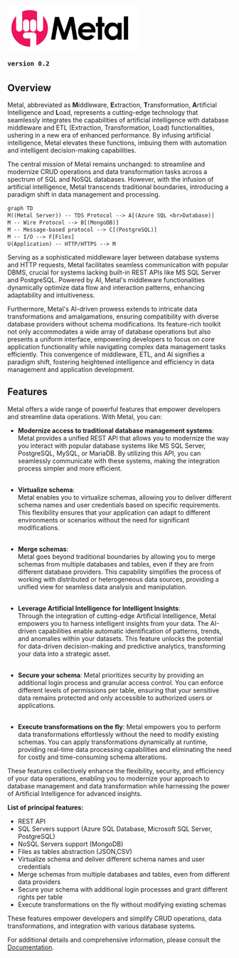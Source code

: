 
# <img src="metal-logo.png" style="height: 100px;"/><br><span style="font-size: 0.6em"> `version 0.2`</span>

## Overview

Metal, abbreviated as **M**iddleware, **E**xtraction, **T**ransformation, **A**rtificial Intelligence and **L**oad, represents a cutting-edge technology that seamlessly integrates the capabilities of artificial intelligence with database middleware and ETL (Extraction, Transformation, Load) functionalities, ushering in a new era of enhanced performance. By infusing artificial intelligence, Metal elevates these functions, imbuing them with automation and intelligent decision-making capabilities.

The central mission of Metal remains unchanged: to streamline and modernize CRUD operations and data transformation tasks across a spectrum of SQL and NoSQL databases. However, with the infusion of artificial intelligence, Metal transcends traditional boundaries, introducing a paradigm shift in data management and processing.

```mermaid
graph TD
M((Metal Server)) -- TDS Protocol --> A[(Azure SQL <br>Database)]
M -- Wire Protocol --> B[(MongoDB)]
M -- Message-based protocol --> C[(PostgreSQL)]
M -- I/O --> F[Files]
U(Application) -- HTTP/HTTPS --> M
```

Serving as a sophisticated middleware layer between database systems and HTTP requests, Metal facilitates seamless communication with popular DBMS, crucial for systems lacking built-in REST APIs like MS SQL Server and PostgreSQL. Powered by AI, Metal's middleware functionalities dynamically optimize data flow and interaction patterns, enhancing adaptability and intuitiveness.

Furthermore, Metal's AI-driven prowess extends to intricate data transformations and amalgamations, ensuring compatibility with diverse database providers without schema modifications. Its feature-rich toolkit not only accommodates a wide array of database operations but also presents a uniform interface, empowering developers to focus on core application functionality while navigating complex data management tasks efficiently. This convergence of middleware, ETL, and AI signifies a paradigm shift, fostering heightened intelligence and efficiency in data management and application development.


## Features

Metal offers a wide range of powerful features that empower developers and streamline data operations. With Metal, you can:

- **Modernize access to traditional database management systems**: <br/>Metal provides a unified REST API that allows you to modernize the way you interact with popular database systems like MS SQL Server, PostgreSQL, MySQL, or MariaDB. By utilizing this API, you can seamlessly communicate with these systems, making the integration process simpler and more efficient.<br/><br/>

- **Virtualize schema**: <br/>Metal enables you to virtualize schemas, allowing you to deliver different schema names and user credentials based on specific requirements. This flexibility ensures that your application can adapt to different environments or scenarios without the need for significant modifications.<br/><br/>

- **Merge schemas**: <br/>Metal goes beyond traditional boundaries by allowing you to merge schemas from multiple databases and tables, even if they are from different database providers. This capability simplifies the process of working with distributed or heterogeneous data sources, providing a unified view for seamless data analysis and manipulation.<br/><br/>

- **Leverage Artificial Intelligence for Intelligent Insights**: <br/>Through the integration of cutting-edge Artificial Intelligence, Metal empowers you to harness intelligent insights from your data. The AI-driven capabilities enable automatic identification of patterns, trends, and anomalies within your datasets. This feature unlocks the potential for data-driven decision-making and predictive analytics, transforming your data into a strategic asset.<br/><br/>

- **Secure your schema**: Metal prioritizes security by providing an additional login process and granular access control. You can enforce different levels of permissions per table, ensuring that your sensitive data remains protected and only accessible to authorized users or applications.<br/><br/>

- **Execute transformations on the fly**: Metal empowers you to perform data transformations effortlessly without the need to modify existing schemas. You can apply transformations dynamically at runtime, providing real-time data processing capabilities and eliminating the need for costly and time-consuming schema alterations.

These features collectively enhance the flexibility, security, and efficiency of your data operations, enabling you to modernize your approach to database management and data transformation while harnessing the power of Artificial Intelligence for advanced insights.

**List of principal features:**

 * REST API
 * SQL Servers support (Azure SQL Database, Microsoft SQL Server, PostgreSQL)
 * NoSQL Servers support (MongoDB)
 * Files as tables abstraction (JSON,CSV)
 * Virtualize schema and deliver different schema names and user credentials
 * Merge schemas from multiple databases and tables, even from different data providers
 * Secure your schema with additional login processes and grant different rights per table
 * Execute transformations on the fly without modifying existing schemas

These features empower developers and simplify CRUD operations, data transformations, and integration with various database systems.

For additional details and comprehensive information, please consult the [Documentation]([../documentation/rest-api.md](https://metal-docs-sh3b0.kinsta.page/)).
